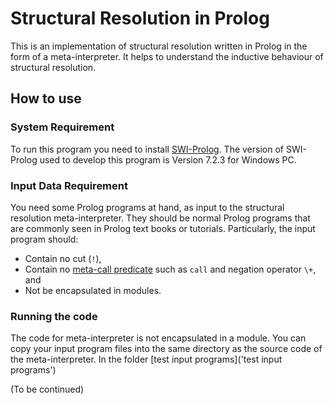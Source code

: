 # Structural Resolution in Prolog

This is an implementation of structural resolution written in Prolog in the form of a meta-interpreter. 
It helps to understand the inductive behaviour of structural resolution. 

## How to use

### System Requirement

To run this program you need to install [SWI-Prolog](http://www.swi-prolog.org/). 
The version of SWI-Prolog used to develop this program is Version 7.2.3 for Windows PC. 

### Input Data Requirement 

You need some Prolog programs at hand, as input to the structural resolution meta-interpreter. 
They should be normal Prolog programs that are commonly seen in Prolog text books or tutorials. Particularly, the input program should:

* Contain no cut (`!`),
* Contain no [meta-call predicate](http://www.swi-prolog.org/pldoc/man?section=metacall) such as `call` and negation operator `\+`, and
* Not be encapsulated in modules.  

### Running the code

The code for meta-interpreter is not encapsulated in a module. You can copy your input program files into the same directory as the source code of the meta-interpreter. In the folder [test input programs]('test input programs')    

(To be continued)
